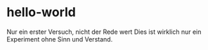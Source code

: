 # hello-world
Nur ein erster Versuch, nicht der Rede wert
Dies ist wirklich nur ein Experiment ohne Sinn und Verstand.
